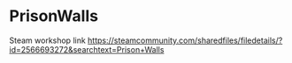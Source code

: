 # PrisonWalls
Steam workshop link
https://steamcommunity.com/sharedfiles/filedetails/?id=2566693272&searchtext=Prison+Walls

